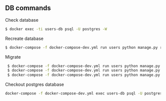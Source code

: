 ## DB commands
Check database
  
```sh
$ docker exec -ti users-db psql -U postgres -W
```

Recreate database
```sh
$ docker-compose -f docker-compose-dev.yml run users python manage.py recreatedb
```
Migrate
```sh
 $ docker-compose -f docker-compose-dev.yml run users python manage.py db init
 $ docker-compose -f docker-compose-dev.yml run users python manage.py db migrate
 $ docker-compose -f docker-compose-dev.yml run users python manage.py db upgrade
 ```
 
 Checkout postgres database
 ```sh
 docker-compose -f docker-compose-dev.yml exec users-db psql -U postgres
  ```
